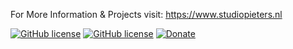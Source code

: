 
For More Information & Projects visit: https://www.studiopieters.nl

[![GitHub license](https://img.shields.io/badge/License-MIT-yellow.svg)](https://raw.githubusercontent.com/hyperion-project/hyperion.ng/master/LICENSE)
[![GitHub license](https://img.shields.io/github/v/release/achimpieters/ESP8266-HomeKit-Blinds)](https://img.shields.io/github/v/release/AchimPieters/Fritzing-Custom-Parts)
[![Donate](https://img.shields.io/badge/donate-PayPal-blue.svg)](https://paypal.me/AJFPieters)

